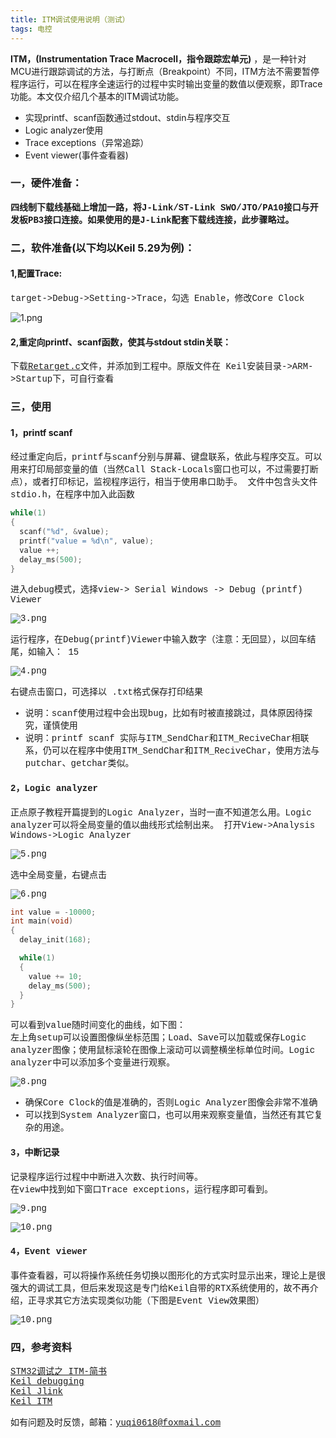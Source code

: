 ```yaml
---
title: ITM调试使用说明（测试）
tags: 电控
---
```


**ITM，(Instrumentation Trace Macrocell，指令跟踪宏单元)** ，是一种针对MCU进行跟踪调试的方法，与打断点（Breakpoint）不同，ITM方法不需要暂停程序运行，可以在程序全速运行的过程中实时输出变量的数值以便观察，即Trace功能。本文仅介绍几个基本的ITM调试功能。

* 实现printf、scanf函数通过stdout、stdin与程序交互
* Logic analyzer使用
* Trace exceptions（异常追踪）
* Event viewer(事件查看器)
</font>

### 一，硬件准备：
**<font face="Courier New">四线制下载线基础上增加一路，将J-Link/ST-Link SWO/JTO/PA10接口与开发板PB3接口连接。如果使用的是J-Link配套下载线连接，此步骤略过。</font>**

### 二，软件准备(以下均以Keil 5.29为例)：


#### 1,配置Trace:
<font face="Courier New">target->Debug->Setting->Trace，勾选 Enable，修改Core Clock</font>  

![1.png](http://ww1.sinaimg.cn/mw690/007pWD8Ply1gcjaypmiooj30oz0l7783.jpg)

#### 2,重定向printf、scanf函数，使其与stdout stdin关联：
<font face="Courier New">下载[Retarget.c](https://github.com/Malloc-Luo/Mooc-Answers-NEU/blob/master/Retarget.c)文件，并添加到工程中。原版文件在 Keil安装目录->ARM->Startup下，可自行查看</font>

### 三，使用
#### 1，printf  scanf
<font face="Courier New">经过重定向后，printf与scanf分别与屏幕、键盘联系，依此与程序交互。可以用来打印局部变量的值（当然Call Stack-Locals窗口也可以，不过需要打断点），或者打印标记，监视程序运行，相当于使用串口助手。
文件中包含头文件 stdio.h，在程序中加入此函数  
```C
while(1)
{
  scanf("%d", &value);
  printf("value = %d\n", value);
  value ++;
  delay_ms(500);
}
```     
进入debug模式，选择view-> Serial Windows -> Debug (printf) Viewer    

![3.png](http://ww1.sinaimg.cn/large/007pWD8Ply1gcjak3vdn2j30ff0jkwho.jpg)  
 
<font face="Courier New">运行程序，在Debug(printf)Viewer中输入数字（注意：无回显），以回车结尾，如输入： 15 
 
![4.png](http://ww1.sinaimg.cn/large/007pWD8Ply1gcjakqskpyj30ek07tdg0.jpg)  

<font face="Courier New">右键点击窗口，可选择以 .txt格式保存打印结果  
* <font face="Courier New">说明：scanf使用过程中会出现bug，比如有时被直接跳过，具体原因待探究，谨慎使用
* <font face="Courier New">说明：printf scanf 实际与ITM_SendChar和ITM_ReciveChar相联系，仍可以在程序中使用ITM_SendChar和ITM_ReciveChar，使用方法与putchar、getchar类似。

#### 2，Logic analyzer
<font face="Courier New">正点原子教程开篇提到的Logic Analyzer，当时一直不知道怎么用。Logic analyzer可以将全局变量的值以曲线形式绘制出来。
打开View->Analysis Windows->Logic Analyzer 

![5.png](http://ww1.sinaimg.cn/large/007pWD8Ply1gcjap2z3ktj30e00k3who.jpg)   

<font face="Courier New">选中全局变量，右键点击  

![6.png](http://ww1.sinaimg.cn/large/007pWD8Ply1gcjaq7ppg3j30fl07b75a.jpg)  

```C
int value = -10000;
int main(void)
{
  delay_init(168);

  while(1)
  {	
    value += 10;
    delay_ms(500);
  }
}
```

<font face="Courier New">可以看到value随时间变化的曲线，如下图：  
左上角setup可以设置图像纵坐标范围；Load、Save可以加载或保存Logic analyzer图像；使用鼠标滚轮在图像上滚动可以调整横坐标单位时间。Logic analyzer中可以添加多个变量进行观察。

![8.png](http://ww1.sinaimg.cn/mw690/007pWD8Ply1gcjaxjohu5j30s00mbjsx.jpg)

* <font face="Courier New">确保Core Clock的值是准确的，否则Logic Analyzer图像会非常不准确
* <font face="Courier New">可以找到System Analyzer窗口，也可以用来观察变量值，当然还有其它复杂的用途。

#### 3，中断记录
<font face="Courier New">记录程序运行过程中中断进入次数、执行时间等。  
在view中找到如下窗口Trace exceptions，运行程序即可看到。

![9.png](http://ww1.sinaimg.cn/large/007pWD8Ply1gcjaw9myoxj30d706bwfd.jpg)    

![10.png](http://ww1.sinaimg.cn/mw690/007pWD8Ply1gcjawon1pgj30sx0mrdjj.jpg)

#### 4，Event viewer
<font face="Courier New">事件查看器，可以将操作系统任务切换以图形化的方式实时显示出来，理论上是很强大的调试工具，但后来发现这是专门给Keil自带的RTX系统使用的，故不再介绍，正寻求其它方法实现类似功能（下图是Event View效果图）

![10.png](http://ww1.sinaimg.cn/mw690/007pWD8Ply1gcjb0gpfkfj30kr0nu0ug.jpg)
<br>
### 四，参考资料

<font face="Courier New">[STM32调试之 ITM-简书](https://www.jianshu.com/p/01855107d53e)  
[Keil debugging](http://www.keil.com/support/man/docs/uv4/uv4_debugging.htm)    
[Keil Jlink](http://www.keil.com/support/man/docs/jlink/jLink_trc_itm.htm)    
[Keil ITM](http://www.keil.com/pack/doc/CMSIS_Dev/Core/html/group__ITM__Debug__gr.html#gaaa7c716331f74d644bf6bf25cd3392d1)  

<font face="Courier New">如有问题及时反馈，邮箱：<yuqi0618@foxmail.com>


